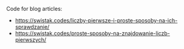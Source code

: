 Code for blog articles:

- <https://swistak.codes/liczby-pierwsze-i-proste-sposoby-na-ich-sprawdzanie/>
- <https://swistak.codes/proste-sposoby-na-znajdowanie-liczb-pierwszych/>
